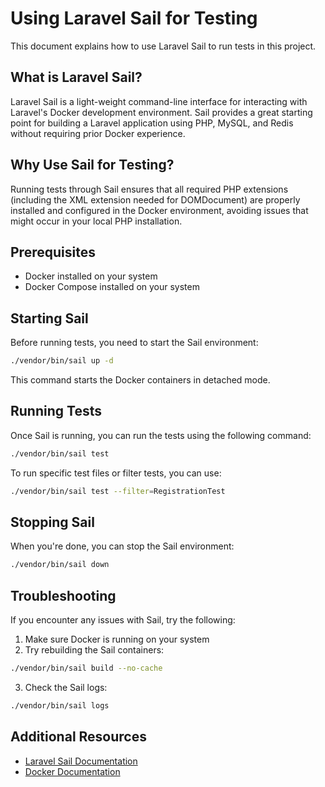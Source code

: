 # Using Laravel Sail for Testing

This document explains how to use Laravel Sail to run tests in this project.

## What is Laravel Sail?

Laravel Sail is a light-weight command-line interface for interacting with Laravel's Docker development environment. Sail provides a great starting point for building a Laravel application using PHP, MySQL, and Redis without requiring prior Docker experience.

## Why Use Sail for Testing?

Running tests through Sail ensures that all required PHP extensions (including the XML extension needed for DOMDocument) are properly installed and configured in the Docker environment, avoiding issues that might occur in your local PHP installation.

## Prerequisites

- Docker installed on your system
- Docker Compose installed on your system

## Starting Sail

Before running tests, you need to start the Sail environment:

```bash
./vendor/bin/sail up -d
```

This command starts the Docker containers in detached mode.

## Running Tests

Once Sail is running, you can run the tests using the following command:

```bash
./vendor/bin/sail test
```

To run specific test files or filter tests, you can use:

```bash
./vendor/bin/sail test --filter=RegistrationTest
```

## Stopping Sail

When you're done, you can stop the Sail environment:

```bash
./vendor/bin/sail down
```

## Troubleshooting

If you encounter any issues with Sail, try the following:

1. Make sure Docker is running on your system
2. Try rebuilding the Sail containers:

```bash
./vendor/bin/sail build --no-cache
```

3. Check the Sail logs:

```bash
./vendor/bin/sail logs
```

## Additional Resources

- [Laravel Sail Documentation](https://laravel.com/docs/sail)
- [Docker Documentation](https://docs.docker.com/)
